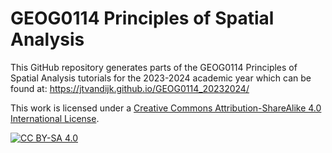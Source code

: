 # GEOG0114 Principles of Spatial Analysis

This GitHub repository generates parts of the GEOG0114 Principles of Spatial Analysis tutorials for the 2023-2024 academic year which can be found at: https://jtvandijk.github.io/GEOG0114_20232024/

This work is licensed under a
[Creative Commons Attribution-ShareAlike 4.0 International License][cc-by-sa].

[![CC BY-SA 4.0][cc-by-sa-image]][cc-by-sa]

[cc-by-sa]: http://creativecommons.org/licenses/by-sa/4.0/
[cc-by-sa-image]: https://licensebuttons.net/l/by-sa/4.0/88x31.png
[cc-by-sa-shield]: https://img.shields.io/badge/License-CC%20BY--SA%204.0-lightgrey.svg
